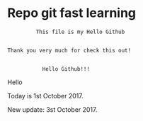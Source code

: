 # Repo git fast learning



             This file is my Hello Github


	Thank you very much for check this out!


	       	   Hello Github!!!




Hello

Today is 1st October 2017.

New update: 3st October 2017.
